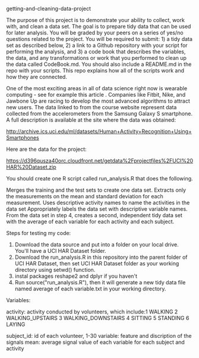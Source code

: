 getting-and-cleaning-data-project 

The purpose of this project is to demonstrate your ability to collect, work with, and clean a data set. The goal is to prepare tidy data that can be used for later analysis. You will be graded by your peers on a series of yes/no questions related to the project. You will be required to submit: 1) a tidy data set as described below, 2) a link to a Github repository with your script for performing the analysis, and 3) a code book that describes the variables, the data, and any transformations or work that you performed to clean up the data called CodeBook.md. You should also include a README.md in the repo with your scripts. This repo explains how all of the scripts work and how they are connected.  

One of the most exciting areas in all of data science right now is wearable computing - see for example this article . Companies like Fitbit, Nike, and Jawbone Up are racing to develop the most advanced algorithms to attract new users. The data linked to from the course website represent data collected from the accelerometers from the Samsung Galaxy S smartphone. A full description is available at the site where the data was obtained: 

http://archive.ics.uci.edu/ml/datasets/Human+Activity+Recognition+Using+Smartphones 

Here are the data for the project: 

https://d396qusza40orc.cloudfront.net/getdata%2Fprojectfiles%2FUCI%20HAR%20Dataset.zip 


You should create one R script called run_analysis.R that does the following.

Merges the training and the test sets to create one data set.
Extracts only the measurements on the mean and standard deviation for each measurement. 
Uses descriptive activity names to name the activities in the data set
Appropriately labels the data set with descriptive variable names. 
From the data set in step 4, creates a second, independent tidy data set with the average of each variable for each activity and each subject.

Steps for testing my code:

1. Download the data source and put into a folder on your local drive. You'll have a UCI HAR Dataset folder.
2. Download the run_analysis.R in this repository into the parent folder of UCI HAR Dataset, then set UCI HAR Dataset folder as your working directory using setwd() function.
3. instal packages reshape2 and dplyr if you haven't
4. Run source("run_analysis.R"), then it will generate a new tidy data file named average of each variable.txt in your working directory.

Variables:

 activity: activity conducted by volunteers, which include:1 WALKING 2 WALKING_UPSTAIRS 3 WALKING_DOWNSTAIRS 4 SITTING 5 STANDING 6 LAYING
 
 subject_id: id of each volunteer, 1-30
 variable: feature and discription of the signals
 mean: average signal value of each variable for each subject and activity    
